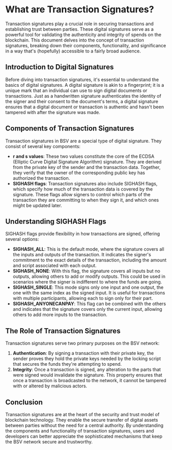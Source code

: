 # What are Transaction Signatures?

Transaction signatures play a crucial role in securing transactions and establishing trust between parties. These digital signatures serve as a powerful tool for validating the authenticity and integrity of spends on the blockchain. This document delves into the concept of transaction signatures, breaking down their components, functionality, and significance in a way that's (hopefully) accessible to a fairly broad audience.

## Introduction to Digital Signatures

Before diving into transaction signatures, it's essential to understand the basics of digital signatures. A digital signature is akin to a fingerprint; it is a unique mark that an individual can use to sign digital documents or transactions. Just as a handwritten signature authenticates the identity of the signer and their consent to the document's terms, a digital signature ensures that a digital document or transaction is authentic and hasn't been tampered with after the signature was made.

## Components of Transaction Signatures

Transaction signatures in BSV are a special type of digital signature. They consist of several key components:

- **r and s values**: These two values constitute the core of the ECDSA (Elliptic Curve Digital Signature Algorithm) signature. They are derived from the private key of the sender and the transaction data. Together, they verify that the owner of the corresponding public key has authorized the transaction.
- **SIGHASH flags**: Transaction signatures also include SIGHASH flags, which specify how much of the transaction data is covered by the signature. These flags allow signers to control which parts of the transaction they are committing to when they sign it, and which ones might be updated later.

## Understanding SIGHASH Flags

SIGHASH flags provide flexibility in how transactions are signed, offering several options:

- **SIGHASH_ALL**: This is the default mode, where the signature covers all the inputs and outputs of the transaction. It indicates the signer's commitment to the exact details of the transaction, including the amount and script associated with each output.
- **SIGHASH_NONE**: With this flag, the signature covers all inputs but no outputs, allowing others to add or modify outputs. This could be used in scenarios where the signer is indifferent to where the funds are going.
- **SIGHASH_SINGLE**: This mode signs only one input and one output, the one with the same index as the signed input. It is useful for transactions with multiple participants, allowing each to sign only for their part.
- **SIGHASH_ANYONECANPAY**: This flag can be combined with the others and indicates that the signature covers only the current input, allowing others to add more inputs to the transaction.

## The Role of Transaction Signatures

Transaction signatures serve two primary purposes on the BSV network:

1. **Authentication**: By signing a transaction with their private key, the sender proves they hold the private keys needed by the locking script that secures the funds they're attempting to spend.
2. **Integrity**: Once a transaction is signed, any alteration to the parts that were signed would invalidate the signature. This property ensures that once a transaction is broadcasted to the network, it cannot be tampered with or altered by malicious actors.

## Conclusion

Transaction signatures are at the heart of the security and trust model of blockchain technology. They enable the secure transfer of digital assets between parties without the need for a central authority. By understanding the components and functionality of transaction signatures, users and developers can better appreciate the sophisticated mechanisms that keep the BSV network secure and trustworthy. 
